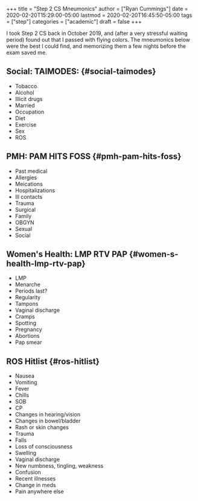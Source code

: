 +++
title = "Step 2 CS Mneumonics"
author = ["Ryan Cummings"]
date = 2020-02-20T15:29:00-05:00
lastmod = 2020-02-20T16:45:50-05:00
tags = ["step"]
categories = ["academic"]
draft = false
+++

I took Step 2 CS back in October 2019, and (after a very stressful waiting period) found out that I passed with flying colors. The mneumonics below were the best I could find, and memorizing them a few nights before the exam saved me.


## Social: TAIMODES: {#social-taimodes}

-   Tobacco
-   Alcohol
-   Illicit drugs
-   Married
-   Occupation
-   Diet
-   Exercise
-   Sex
-   ROS


## PMH: PAM HITS FOSS {#pmh-pam-hits-foss}

-   Past medical
-   Allergies
-   Meications
-   Hospitalizations
-   Ill contacts
-   Trauma
-   Surgical
-   Family
-   OBGYN
-   Sexual
-   Social


## Women's Health: LMP RTV PAP {#women-s-health-lmp-rtv-pap}

-   LMP
-   Menarche
-   Periods last?
-   Regularity
-   Tampons
-   Vaginal discharge
-   Cramps
-   Spotting
-   Pregnancy
-   Abortions
-   Pap smear


## ROS Hitlist {#ros-hitlist}

-   Nausea
-   Vomiting
-   Fever
-   Chills
-   SOB
-   CP
-   Changes in hearing/vision
-   Changes in bowel/bladder
-   Rash or skin changes
-   Trauma
-   Falls
-   Loss of consciousness
-   Swelling
-   Vaginal discharge
-   New numbness, tingling, weakness
-   Confusion
-   Recent illnesses
-   Change in meds
-   Pain anywhere else
